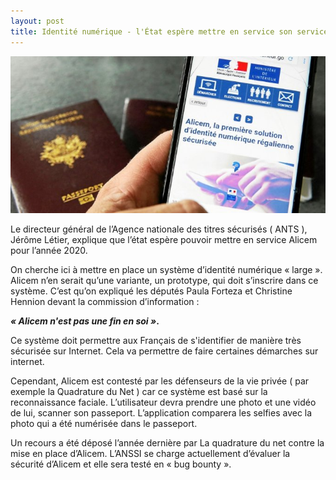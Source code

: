 ```yaml
---
layout: post
title: Identité numérique - l'État espère mettre en service son service Alicem en 2020
---
```


![image1](https://github.com/t-benedet/blog/blob/gh-pages/pictures/articles/alicem2.jpg?raw=true)

Le directeur général de l’Agence nationale des titres sécurisés ( ANTS ), Jérôme Létier, explique que l’état espère 
pouvoir mettre en service Alicem pour l’année 2020.

On cherche ici à mettre en place un système d’identité numérique « large ». Alicem n’en serait qu’une variante, 
un prototype, qui doit s’inscrire dans ce système. C’est qu’on expliqué les députés Paula Forteza et Christine Hennion 
devant la commission d’information : 

__*« Alicem n'est pas une fin en soi »*.__

Ce système doit permettre aux Français de s'identifier de manière très sécurisée sur Internet. Cela va permettre 
de faire certaines démarches sur internet. 

Cependant, Alicem est contesté par les défenseurs de la vie privée ( par exemple la Quadrature du Net ) car ce 
système est basé sur la reconnaissance faciale. L’utilisateur devra prendre une photo et une vidéo de lui, scanner son passeport. 
L’application comparera les selfies avec la photo qui a été numérisée dans le passeport. 

Un recours a été déposé l’année dernière par La quadrature du net contre la mise en place d’Alicem. 
L’ANSSI se charge actuellement d’évaluer la sécurité d’Alicem et elle sera testé en « bug bounty ».

